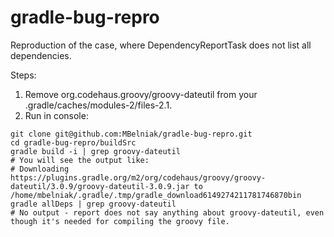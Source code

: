 # gradle-bug-repro
Reproduction of the case, where DependencyReportTask does not list all dependencies.

Steps:
1. Remove org.codehaus.groovy/groovy-dateutil from your .gradle/caches/modules-2/files-2.1.
2. Run in console:
```
git clone git@github.com:MBelniak/gradle-bug-repro.git
cd gradle-bug-repro/buildSrc
gradle build -i | grep groovy-dateutil
# You will see the output like:
# Downloading https://plugins.gradle.org/m2/org/codehaus/groovy/groovy-dateutil/3.0.9/groovy-dateutil-3.0.9.jar to /home/mbelniak/.gradle/.tmp/gradle_download6149274211781746870bin
gradle allDeps | grep groovy-dateutil
# No output - report does not say anything about groovy-dateutil, even though it's needed for compiling the groovy file.
```